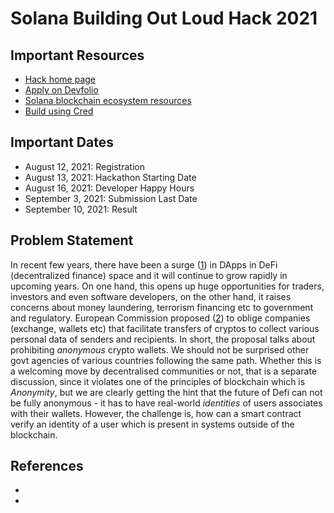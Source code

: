 # Solana Building Out Loud Hack 2021

## Important Resources

- [Hack home page](https://buildingoutloud.solana.com/)
- [Apply on Devfolio](https://devfolio.co/building-out-loud/dashboard)
- [Solana blockchain ecosystem resources](https://devfolio.notion.site/Resources-Building-Out-Loud-1cd9000a4c494733b73cd2691d7c90dc)
- [Build using Cred](https://devfolio.notion.site/Resources-Building-Out-Loud-1cd9000a4c494733b73cd2691d7c90dc)


## Important Dates

- August 12, 2021: Registration
- August 13, 2021: Hackathon Starting Date
- August 16, 2021: Developer Happy Hours
- September 3, 2021: Submission Last Date
- September 10, 2021: Result

##  Problem Statement

In recent few years, there have been a surge ([1]) in DApps in DeFi (decentralized finance) space and it will continue to grow rapidly in upcoming years. 
On one hand, this opens up huge opportunities for traders, investors and even software developers, on the other hand, it raises concerns about money laundering, terrorism financing etc to government and regulatory.
European Commission proposed ([2]) to oblige companies (exchange, wallets etc) that facilitate transfers of cryptos to collect various personal data of senders and recipients. In short, the proposal talks about prohibiting *anonymous* crypto wallets. We should not be surprised other govt agencies of various countries following the same path. Whether this is a welcoming move by decentralised communities or not, that is a separate discussion, since it violates one of the principles of blockchain which is *Anonymity*, but we are clearly getting the hint that the future of Defi can not be fully anonymous - it has to have real-world *identities* of users associates with their wallets. However, the challenge is, how can a smart contract verify an identity of a user which is present in systems outside of the blockchain. 


## References

- [1]: https://www.circle.com/blog/the-growth-of-defi 
- [2]: https://ec.europa.eu/finance/docs/law/210720-proposal-funds-transfers_en.pdf

